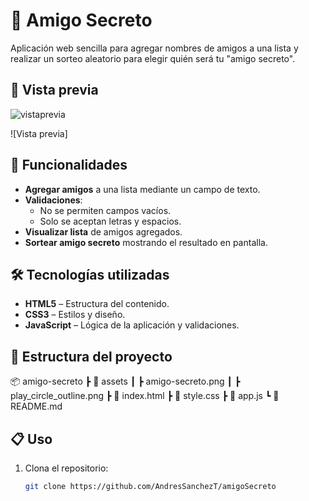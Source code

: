 # 🎁 Amigo Secreto

Aplicación web sencilla para agregar nombres de amigos a una lista y realizar un sorteo aleatorio para elegir quién será tu "amigo secreto".

## 📸 Vista previa

![vistaprevia](https://github.com/user-attachments/assets/fb9b5f20-9e9d-4c8f-bd04-ad0c5fb34535)


![Vista previa]

## 🚀 Funcionalidades

- **Agregar amigos** a una lista mediante un campo de texto.
- **Validaciones**:
  - No se permiten campos vacíos.
  - Solo se aceptan letras y espacios.
- **Visualizar lista** de amigos agregados.
- **Sortear amigo secreto** mostrando el resultado en pantalla.

## 🛠 Tecnologías utilizadas

- **HTML5** – Estructura del contenido.
- **CSS3** – Estilos y diseño.
- **JavaScript** – Lógica de la aplicación y validaciones.

## 📂 Estructura del proyecto


📦 amigo-secreto
┣ 📂 assets
┃ ┣ amigo-secreto.png
┃ ┣ play_circle_outline.png
┣ 📜 index.html
┣ 📜 style.css
┣ 📜 app.js
┗ 📜 README.md


## 📋 Uso

1. Clona el repositorio:
   ```bash
   git clone https://github.com/AndresSanchezT/amigoSecreto
